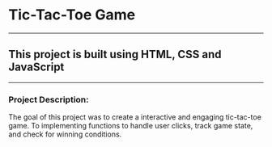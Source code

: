 # Tic-Tac-Toe Game

---

## This project is built using HTML, CSS and JavaScript

---

### Project Description:

The goal of this project was to create a interactive and engaging tic-tac-toe game. To implementing functions to handle user clicks, track game state, and check for winning conditions.
